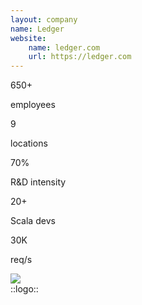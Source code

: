 ```yaml
---
layout: company
name: Ledger
website:
    name: ledger.com
    url: https://ledger.com
---
```


<div class="grid grid-cols-3 gap-2 w-full">
    <div class="flex-col cornered align-center text-center">
        <span class="text-6xl font-600 accent">650+</span>
        <p class="!m-0">
            employees
        </p>
    </div>
    <div class="flex-col cornered align-center text-center">
        <span class="text-6xl font-600 accent pb-0"> 9 </span>
        <p class="!m-0">
            locations
        </p>
    </div>
    <div class="flex-col cornered align-center text-center">
        <span class="text-6xl font-600 accent">70%</span>
        <p class="!m-0">
            R&D intensity
        </p>
    </div>
    <div class="flex-col cornered align-center text-center">
        <span class="text-6xl font-600 accent">20+</span>
        <p class="!m-0">
            Scala devs
        </p>
    </div>
    <div class="flex-col cornered align-center text-center">
        <span class="text-6xl font-600 accent">30K</span>
        <p class="!m-0">req/s</p>
    </div>
    <div class="flex-col align-center text-center" v-click>
        <img src="/images/join-us.png" class="brightness-90 h-150px w-auto"/>
    </div>
</div>
::logo::
<LightOrDark>
    <template #light>
        <img src="/images/ledger-light.svg" width="250" class="mt-5">
    </template>
    <template #dark>
        <img src="/images/ledger-dark.svg" width="250" class="mt-8">
    </template>
</LightOrDark>

<!--
In Ledger we're more than 650 employees

all around the world (France, UK, US, Singapore, Switzerland)

mainly in research & development.

[CLICK]

And we have a lot of open positions


-->
